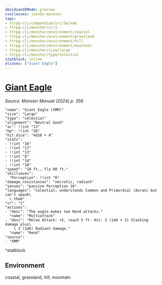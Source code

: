 ```yaml
---
obsidianUIMode: preview
cssclasses: json5e-monster
tags:
- ttrpg-cli/compendium/src/5e/xmm
- ttrpg-cli/monster/cr/1
- ttrpg-cli/monster/environment/coastal
- ttrpg-cli/monster/environment/grassland
- ttrpg-cli/monster/environment/hill
- ttrpg-cli/monster/environment/mountain
- ttrpg-cli/monster/size/large
- ttrpg-cli/monster/type/celestial
statblock: inline
aliases: ["Giant Eagle"]
---
```

# [Giant Eagle](3-Compendium\bestiary\celestial/giant-eagle-xmm.md)
*Source: Monster Manual (2024) p. 356*  

```statblock
"name": "Giant Eagle (XMM)"
"size": "Large"
"type": "celestial"
"alignment": "Neutral Good"
"ac": !!int "13"
"hp": !!int "26"
"hit_dice": "4d10 + 4"
"stats":
- !!int "16"
- !!int "17"
- !!int "13"
- !!int "8"
- !!int "14"
- !!int "10"
"speed": "10 ft., fly 80 ft."
"skillsaves":
  "Perception": !!int "6"
"damage_resistances": "necrotic, radiant"
"senses": "passive Perception 16"
"languages": "Celestial; understands Common and Primordial (Auran) but can't speak\
  \ them"
"cr": "1"
"actions":
- "desc": "The eagle makes two Rend attacks."
  "name": "Multiattack"
- "desc": "Melee Attack: +5, reach 5 ft. Hit: 5 (1d4 + 3) Slashing damage plus\
    \ 3 (1d6) Radiant damage."
  "name": "Rend"
"source":
- "XMM"
```
^statblock

## Environment

coastal, grassland, hill, mountain